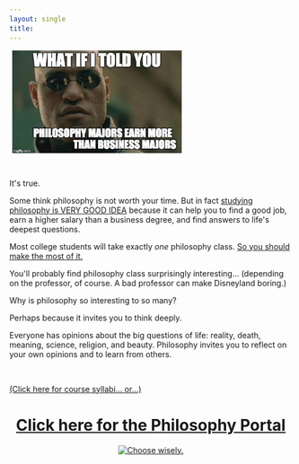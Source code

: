 ```yaml
---
layout: single
title: 
--- 
```



<a target="_blank" href="http://fivethirtyeight.com/features/philosophers-dont-get-much-respect-but-their-earnings-dont-suck/"> <img src="/images/morpheus.jpg" alt="Morpheus Major" hspace="5px" align="center" width="60%"> </a>

<br>

It's true. 

Some think philosophy is not worth your time. But in fact [studying philosophy is VERY GOOD IDEA](/philosophyportal/philosophy-3-major) because it can help you to find a good job, earn a higher salary than a business degree, and find answers to life's deepest questions.

Most college students will take exactly *one* philosophy class. [So you should make the most of it.](/philosophyportal) 

You'll probably find philosophy class surprisingly interesting... (depending on the professor, of course. A bad professor can make Disneyland boring.) 

Why is philosophy so interesting to so many? 

Perhaps because it invites you to think deeply. 

Everyone has opinions about the big questions of life: reality, death, meaning, science, religion, and beauty. Philosophy invites you to reflect on your own opinions and to learn from others. 

<br>

[(Click here for course syllabi... or...)](/syllabi)

<center>

<h1> <a href="/philosophyportal-splash"> Click here for the Philosophy Portal</a> </h1>

<a target="_blank" href="/philosophyportal-splash">  <img src="https://media.giphy.com/media/XG1TkmiJVuyJi/giphy.gif" alt="Choose wisely."></a>

</center>

<br>